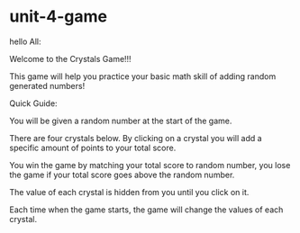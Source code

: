 # unit-4-game

hello All:

Welcome to the Crystals Game!!!

This game will help you practice your basic math skill of adding random generated numbers!

Quick Guide:

You will be given a random number at the start of the game.

There are four crystals below. By clicking on a crystal you will add a specific amount of points to your total score.

You win the game by matching your total score to random number, you lose the game if your total score goes above the random number.

The value of each crystal is hidden from you until you click on it.

Each time when the game starts, the game will change the values of each crystal.